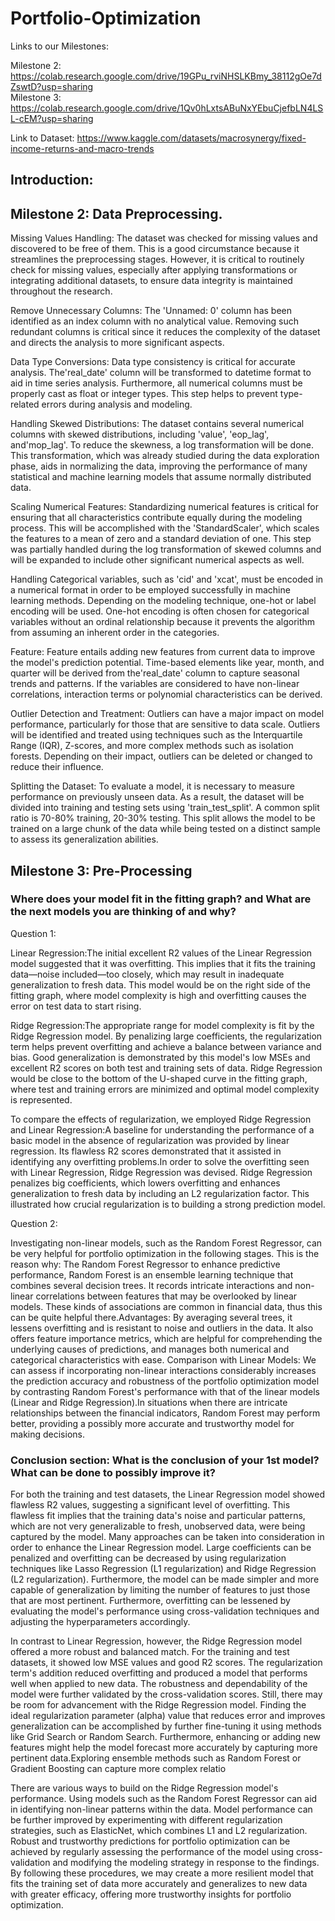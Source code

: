 # Portfolio-Optimization

Links to our Milestones:

Milestone 2: https://colab.research.google.com/drive/19GPu_rviNHSLKBmy_38112gOe7dZswtD?usp=sharing <br>
Milestone 3: https://colab.research.google.com/drive/1Qv0hLxtsABuNxYEbuCjefbLN4LSL-cEM?usp=sharing <br>

Link to Dataset: https://www.kaggle.com/datasets/macrosynergy/fixed-income-returns-and-macro-trends

## Introduction:



## Milestone 2: Data Preprocessing. 

Missing Values Handling: The dataset was checked for missing values and discovered to be free of them. This is a good circumstance because it streamlines the preprocessing stages. However, it is critical to routinely check for missing values, especially after applying transformations or integrating additional datasets, to ensure data integrity is maintained throughout the research.

Remove Unnecessary Columns: The 'Unnamed: 0' column has been identified as an index column with no analytical value. Removing such redundant columns is critical since it reduces the complexity of the dataset and directs the analysis to more significant aspects.


Data Type Conversions: Data type consistency is critical for accurate analysis. The'real_date' column will be transformed to datetime format to aid in time series analysis. Furthermore, all numerical columns must be properly cast as float or integer types. This step helps to prevent type-related errors during analysis and modeling.

Handling Skewed Distributions: The dataset contains several numerical columns with skewed distributions, including 'value', 'eop_lag', and'mop_lag'. To reduce the skewness, a log transformation will be done. This transformation, which was already studied during the data exploration phase, aids in normalizing the data, improving the performance of many statistical and machine learning models that assume normally distributed data.

Scaling Numerical Features: Standardizing numerical features is critical for ensuring that all characteristics contribute equally during the modeling process. This will be accomplished with the 'StandardScaler', which scales the features to a mean of zero and a standard deviation of one. This step was partially handled during the log transformation of skewed columns and will be expanded to include other significant numerical aspects as well.

Handling Categorical variables, such as 'cid' and 'xcat', must be encoded in a numerical format in order to be employed successfully in machine learning methods. Depending on the modeling technique, one-hot or label encoding will be used. One-hot encoding is often chosen for categorical variables without an ordinal relationship because it prevents the algorithm from assuming an inherent order in the categories.

Feature: Feature entails adding new features from current data to improve the model's prediction potential. Time-based elements like year, month, and quarter will be derived from the'real_date' column to capture seasonal trends and patterns. If the variables are considered to have non-linear correlations, interaction terms or polynomial characteristics can be derived.

Outlier Detection and Treatment: Outliers can have a major impact on model performance, particularly for those that are sensitive to data scale. Outliers will be identified and treated using techniques such as the Interquartile Range (IQR), Z-scores, and more complex methods such as isolation forests. Depending on their impact, outliers can be deleted or changed to reduce their influence.

Splitting the Dataset: To evaluate a model, it is necessary to measure performance on previously unseen data. As a result, the dataset will be divided into training and testing sets using 'train_test_split'. A common split ratio is 70-80% training, 20-30% testing. This split allows the model to be trained on a large chunk of the data while being tested on a distinct sample to assess its generalization abilities.

## Milestone 3: Pre-Processing

### Where does your model fit in the fitting graph? and What are the next models you are thinking of and why?

Question 1:

Linear Regression:The initial excellent R2 values of the Linear Regression model suggested that it was overfitting. This implies that it fits the training data—noise included—too closely, which may result in inadequate generalization to fresh data. This model would be on the right side of the fitting graph, where model complexity is high and overfitting causes the error on test data to start rising.

Ridge Regression:The appropriate range for model complexity is fit by the Ridge Regression model. By penalizing large coefficients, the regularization term helps prevent overfitting and achieve a balance between variance and bias. Good generalization is demonstrated by this model's low MSEs and excellent R2 scores on both test and training sets of data. Ridge Regression would be close to the bottom of the U-shaped curve in the fitting graph, where test and training errors are minimized and optimal model complexity is represented.

To compare the effects of regularization, we employed Ridge Regression and Linear Regression:A baseline for understanding the performance of a basic model in the absence of regularization was provided by linear regression. Its flawless R2 scores demonstrated that it assisted in identifying any overfitting problems.In order to solve the overfitting seen with Linear Regression, Ridge Regression was devised. Ridge Regression penalizes big coefficients, which lowers overfitting and enhances generalization to fresh data by including an L2 regularization factor. This illustrated how crucial regularization is to building a strong prediction model.

Question 2:

Investigating non-linear models, such as the Random Forest Regressor, can be very helpful for portfolio optimization in the following stages. This is the reason why: The Random Forest Regressor to enhance predictive performance, Random Forest is an ensemble learning technique that combines several decision trees. It records intricate interactions and non-linear correlations between features that may be overlooked by linear models. These kinds of associations are common in financial data, thus this can be quite helpful there.Advantages: By averaging several trees, it lessens overfitting and is resistant to noise and outliers in the data. It also offers feature importance metrics, which are helpful for comprehending the underlying causes of predictions, and manages both numerical and categorical characteristics with ease. Comparison with Linear Models: We can assess if incorporating non-linear interactions considerably increases the prediction accuracy and robustness of the portfolio optimization model by contrasting Random Forest's performance with that of the linear models (Linear and Ridge Regression).In situations when there are intricate relationships between the financial indicators, Random Forest may perform better, providing a possibly more accurate and trustworthy model for making decisions.

### Conclusion section: What is the conclusion of your 1st model? What can be done to possibly improve it?

For both the training and test datasets, the Linear Regression model showed flawless R2 values, suggesting a significant level of overfitting. This flawless fit implies that the training data's noise and particular patterns, which are not very generalizable to fresh, unobserved data, were being captured by the model. Many approaches can be taken into consideration in order to enhance the Linear Regression model. Large coefficients can be penalized and overfitting can be decreased by using regularization techniques like Lasso Regression (L1 regularization) and Ridge Regression (L2 regularization). Furthermore, the model can be made simpler and more capable of generalization by limiting the number of features to just those that are most pertinent. Furthermore, overfitting can be lessened by evaluating the model's performance using cross-validation techniques and adjusting the hyperparameters accordingly.

In contrast to Linear Regression, however, the Ridge Regression model offered a more robust and balanced match. For the training and test datasets, it showed low MSE values and good R2 scores. The regularization term's addition reduced overfitting and produced a model that performs well when applied to new data. The robustness and dependability of the model were further validated by the cross-validation scores. Still, there may be room for advancement with the Ridge Regression model. Finding the ideal regularization parameter (alpha) value that reduces error and improves generalization can be accomplished by further fine-tuning it using methods like Grid Search or Random Search. Furthermore, enhancing or adding new features might help the model forecast more accurately by capturing more pertinent data.Exploring ensemble methods such as Random Forest or Gradient Boosting can capture more complex relatio

There are various ways to build on the Ridge Regression model's performance. Using models such as the Random Forest Regressor can aid in identifying non-linear patterns within the data. Model performance can be further improved by experimenting with different regularization strategies, such as ElasticNet, which combines L1 and L2 regularization. Robust and trustworthy predictions for portfolio optimization can be achieved by regularly assessing the performance of the model using cross-validation and modifying the modeling strategy in response to the findings. By following these procedures, we may create a more resilient model that fits the training set of data more accurately and generalizes to new data with greater efficacy, offering more trustworthy insights for portfolio optimization.
